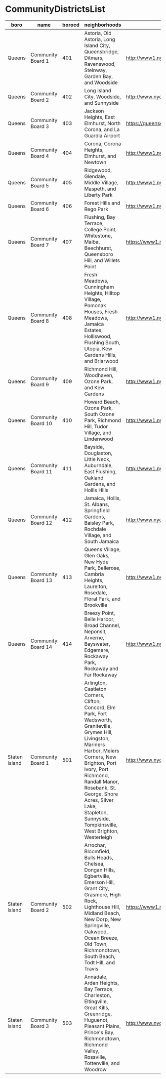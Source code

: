 # CommunityDistrictsList
| boro | name | borocd | neighborhoods | data source|
| --- | --- | --- | --- | --- |
| Queens | Community Board 1 | 401 | Astoria, Old Astoria, Long Island City, Queensbridge, Ditmars, Ravenswood, Steinway, Garden Bay, and Woodside |http://www1.nyc.gov/site/queenscb1/index.page|
| Queens | Community Board 2 | 402 | Long Island City, Woodside, and Sunnyside |http://www.nyc.gov/html/qnscb2/html/home/home.shtml|
| Queens | Community Board 3 | 403 | Jackson Heights, East Elmhurst, North Corona, and La Guardia Airport |https://queenscb3.cityofnewyork.us/|
| Queens | Community Board 4 | 404 | Corona, Corona Heights, Elmhurst, and Newtown |http://www1.nyc.gov/site/queenscb4/index.page|
| Queens | Community Board 5 | 405 | Ridgewood, Glendale, Middle Village, Maspeth, and Liberty Park |http://www1.nyc.gov/site/queenscb5/index.page|
| Queens | Community Board 6 | 406 | Forest Hills and Rego Park |http://www1.nyc.gov/site/queenscb6/index.page|
| Queens | Community Board 7 | 407 | Flushing, Bay Terrace, College Point, Whitestone, Malba, Beechhurst, Queensboro Hill, and Willets Point |https://www1.nyc.gov/site/queenscb7/index.page|
| Queens | Community Board 8 | 408 | Fresh Meadows, Cunningham Heights, Hilltop Village, Pomonak Houses, Fresh Meadows, Jamaica Estates, Holliswood, Flushing South, Utopia, Kew Gardens Hills, and Briarwood |http://www1.nyc.gov/site/queenscb8/index.page|
| Queens | Community Board 9 | 409 | Richmond Hill, Woodhaven, Ozone Park, and Kew Gardens |http://www1.nyc.gov/site/queenscb9/index.page|
| Queens | Community Board 10 | 410 | Howard Beach, Ozone Park, South Ozone Park, Richmond Hill, Tudor Village, and Lindenwood |http://www1.nyc.gov/site/queenscb10/index.page|
| Queens | Community Board 11 | 411 | Bayside, Douglaston, Little Neck, Auburndale, East Flushing, Oakland Gardens, and Hollis Hills |http://www1.nyc.gov/site/queenscb11/index.page|
| Queens | Community Board 12 | 412 | Jamaica, Hollis, St. Albans, Springfield Gardens, Baisley Park, Rochdale Village, and South Jamaica |http://www.nyc.gov/qcb12|
| Queens | Community Board 13 | 413 | Queens Village, Glen Oaks, New Hyde Park, Bellerose, Cambria Heights, Laurelton, Rosedale, Floral Park, and Brookville |http://www1.nyc.gov/site/queenscb13/index.page|
| Queens | Community Board 14 | 414 | Breezy Point, Belle Harbor, Broad Channel, Neponsit, Arverne, Bayswater, Edgemere, Rockaway Park, Rockaway and Far Rockaway |http://www1.nyc.gov/site/queenscb14/index.page|
| Staten Island | Community Board 1 | 501 | Arlington, Castleton Corners, Clifton, Concord, Elm Park, Fort Wadsworth, Graniteville, Grymes Hill, Livingston, Mariners Harbor, Meiers Corners, New Brighton, Port Ivory, Port Richmond, Randall Manor, Rosebank, St. George, Shore Acres, Silver Lake, Stapleton, Sunnyside, Tompkinsville, West Brighton, Westerleigh |http://www.nyc.gov/sicb1|
| Staten Island | Community Board 2 | 502 | Arrochar, Bloomfield, Bulls Heads, Chelsea, Dongan Hills, Egbertville, Emerson Hill, Grant City, Grasmere, High Rock, Lighthouse Hill, Midland Beach, New Dorp, New Springville, Oakwood, Ocean Breeze, Old Town, Richmondtown, South Beach, Todt Hill, and Travis |https://www1.nyc.gov/site/statenislandcb2/index.page|
| Staten Island | Community Board 3 | 503 | Annadale, Arden Heights, Bay Terrace, Charleston, Eltingville, Great Kills, Greenridge, Huguenot, Pleasant Plains, Prince's Bay, Richmondtown, Richmond Valley, Rossville, Tottenville, and Woodrow |http://www.nyc.gov/sicb3|
